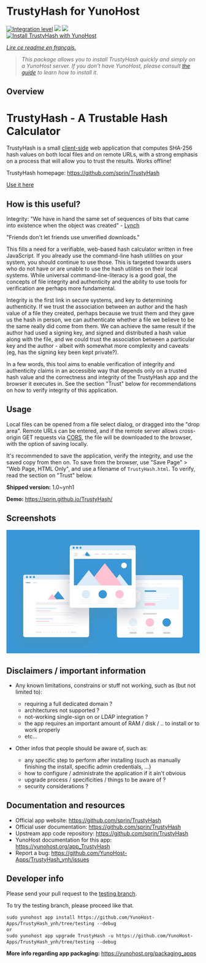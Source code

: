 <!--
N.B.: This README was automatically generated by https://github.com/YunoHost/apps/tree/master/tools/README-generator
It shall NOT be edited by hand.
-->

# TrustyHash for YunoHost

[![Integration level](https://dash.yunohost.org/integration/TrustyHash.svg)](https://dash.yunohost.org/appci/app/TrustyHash) ![](https://ci-apps.yunohost.org/ci/badges/TrustyHash.status.svg) ![](https://ci-apps.yunohost.org/ci/badges/TrustyHash.maintain.svg)  
[![Install TrustyHash with YunoHost](https://install-app.yunohost.org/install-with-yunohost.svg)](https://install-app.yunohost.org/?app=TrustyHash)

*[Lire ce readme en français.](./README_fr.md)*

> *This package allows you to install TrustyHash quickly and simply on a YunoHost server.
If you don't have YunoHost, please consult [the guide](https://yunohost.org/#/install) to learn how to install it.*

## Overview

# TrustyHash - A Trustable Hash Calculator

TrustyHash is a small [client-side](https://unhosted.org/) web application that
computes SHA-256 hash values on both local files and on remote URLs, with a
strong emphasis on a process that will allow you to trust the results. Works
offline!

TrustyHash homepage: https://github.com/sprin/TrustyHash

[Use it here](https://sprin.github.io/TrustyHash/)

## How is this useful?

Integrity: "We have in hand the same set of sequences of bits that came into
existence when the object was created" - [Lynch](http://www.clir.org/pubs/reports/pub92/lynch.html)

"Friends don't let friends use unverified downloads."

This fills a need for a verifiable, web-based hash calculator written in free
JavaScript. If you already use the command-line hash utilities on your
system, you should continue to use those. This is targeted towards users who do
not have or are unable to use the hash utilities on their local systems. While
universal command-line-literacy is a good goal, the concepts of file integrity and
authenticity and the ability to use tools for verification are perhaps more
fundamental.

Integrity is the first link in secure systems, and key to determining
authenticity. If we trust the association between an author and the hash value
of a file they created, perhaps because we trust them and they gave us the
hash in person, we can authenticate whether a file we believe to be the same
really did come from them. We can achieve the same result if the author had
used a signing key, and signed and distributed a hash value along with the
file, and we could trust the association between a particular key and the
author - albeit with somewhat more complexity and caveats (eg, has the signing
key been kept private?).

In a few words, this tool aims to enable verification of integrity and
authenticity claims in an accessible way that depends only on a trusted hash
value and the correctness and integrity of the TrustyHash app and the browser
it executes in. See the section "Trust" below for recommendations on
how to verify integrity of this application.

## Usage

Local files can be opened from a file select dialog, or dragged into the "drop
area". Remote URLs can be entered, and if the remote server allows cross-origin
GET requests via
[CORS](https://developer.mozilla.org/en-US/docs/Web/HTTP/Access_control_CORS),
the file will be downloaded to the browser, with the option of saving locally.

It's recommended to save the application, verify the integrity, and use the
saved copy from then on. To save from the browser, use "Save Page" > "Web Page,
HTML Only", and use a filename of `TrustyHash.html`. To verify, read the
section on "Trust" below.


**Shipped version:** 1.0~ynh1

**Demo:** https://sprin.github.io/TrustyHash/

## Screenshots

![](./doc/screenshots/example.jpg)

## Disclaimers / important information

* Any known limitations, constrains or stuff not working, such as (but not limited to):
    * requiring a full dedicated domain ?
    * architectures not supported ?
    * not-working single-sign on or LDAP integration ?
    * the app requires an important amount of RAM / disk / .. to install or to work properly
    * etc...

* Other infos that people should be aware of, such as:
    * any specific step to perform after installing (such as manually finishing the install, specific admin credentials, ...)
    * how to configure / administrate the application if it ain't obvious
    * upgrade process / specificities / things to be aware of ?
    * security considerations ?

## Documentation and resources

* Official app website: https://github.com/sprin/TrustyHash
* Official user documentation: https://github.com/sprin/TrustyHash
* Upstream app code repository: https://github.com/sprin/TrustyHash
* YunoHost documentation for this app: https://yunohost.org/app_TrustyHash
* Report a bug: https://github.com/YunoHost-Apps/TrustyHash_ynh/issues

## Developer info

Please send your pull request to the [testing branch](https://github.com/YunoHost-Apps/TrustyHash_ynh/tree/testing).

To try the testing branch, please proceed like that.
```
sudo yunohost app install https://github.com/YunoHost-Apps/TrustyHash_ynh/tree/testing --debug
or
sudo yunohost app upgrade TrustyHash -u https://github.com/YunoHost-Apps/TrustyHash_ynh/tree/testing --debug
```

**More info regarding app packaging:** https://yunohost.org/packaging_apps
